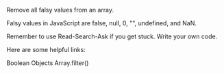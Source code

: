 Remove all falsy values from an array.

Falsy values in JavaScript are false, null, 0, "", undefined, and NaN.

Remember to use Read-Search-Ask if you get stuck. Write your own code.

Here are some helpful links:

Boolean Objects
Array.filter()
